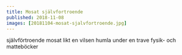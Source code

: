 ```yaml
---
title: Mosat självfortroende
published: 2018-11-08
images: [20181104-mosat-sjalvfortroende.jpg]
---
```


självförtroende mosat likt en vilsen humla under en trave fysik- och matteböcker
